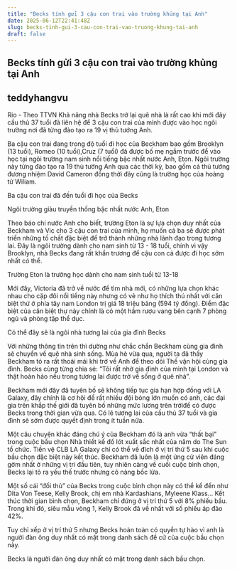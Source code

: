 ```yaml
---
title: "Becks tính gửi 3 cậu con trai vào trường khủng tại Anh"
date: 2025-06-12T22:41:48Z
slug: becks-tinh-gui-3-cau-con-trai-vao-truong-khung-tai-anh
draft: false
---
```


## Becks tính gửi 3 cậu con trai vào trường khủng tại Anh

## teddyhangvu

Rio - Theo TTVN
Khả năng nhà Becks trở lại quê nhà là rất cao khi mới đây cầu thủ 37 tuổi đã liên hệ để 3 cậu con trai của mình được vào học ngôi trường nơi đã từng đào tạo ra 19 vị thủ tướng Anh.

Ba cậu con trai đang trong độ tuổi đi học của Beckham bao gồm Brooklyn (13 tuổi), Romeo (10 tuổi),Cruz (7 tuổi) đã được bố mẹ ngắm trước để vào học tại ngôi trường nam sinh nổi tiếng bậc nhất nước Anh, Eton. Ngôi trường này từng đào tạo ra 19 thủ tướng Anh qua các thời kỳ, bao gồm cả thủ tướng đương nhiệm David Cameron đồng thời đây cũng là trường học của hoàng tử Wiliam.


Ba cậu con trai đã đến tuổi đi học của Becks



Ngôi trường giàu truyền thống bậc nhất nước Anh, Eton

Theo báo chí nước Anh cho biết, trường Eton là sự lựa chọn duy nhất của Beckham và Vic cho 3 cậu con trai của mình, họ muốn cả ba sẽ được phát triển những tố chất đặc biệt để trở thành những nhà lãnh đạo trong tương lai. Đây là ngôi trường dành cho nam sinh từ 13 - 18 tuổi, chính vì vậy Brooklyn, nhà Becks đang rất khẩn trương để cậu con cả được đi học sớm nhất có thể.


Trường Eton là trường học dành cho nam sinh tuổi từ 13-18

Mới đây, Victoria đã trở về nước để tìm nhà mới, có những lựa chọn khác nhau cho cặp đôi nổi tiếng này nhưng có vẻ như họ thích thú nhất với căn biệt thứ ở phía tây nam London trị giá 18 triệu bảng (594 tỷ đồng). Điểm đặc biệt của căn biệt thự này chính là có một hầm rượu vang bên cạnh 7 phòng ngủ và phòng tập thể dục.


Có thể đây sẽ là ngôi nhà tương lai của gia đình Becks

Với những thông tin trên thì dường như chắc chắn Beckham cùng gia đình sẽ chuyển về quê nhà sinh sống. Mùa hè vừa qua, người ta đã thấy Beckham tỏ ra rất thoải mái khi trở về Anh để theo dõi Thế vận hội cùng gia đình. Becks cùng từng chia sẻ: “Tôi rất nhờ gia đình của mình tại London và thật hoàn hảo nếu trong tương lai được trở về sống ở quê nhà”.



Beckham mới đây đã tuyên bố sẽ không tiếp tục gia hạn hợp đồng với LA Galaxy, đây chính là cơ hội để rất nhiều đội bóng lớn muốn có anh, các đại gia trên khắp thế giới đã tuyên bố những mức lương trên trờiđể có được Becks trong thời gian vừa qua. Có lẽ tương lai của cầu thủ 37 tuổi và gia đình sẽ sớm được quyết định trong ít tuần nữa. 

Một câu chuyện khác đáng chú ý của Beckham đó là anh vừa “thất bại” trong cuộc bầu chọn Nhà thiết kế đồ lót xuất sắc nhất của năm do The Sun tổ chức. Tiền vệ CLB LA Galaxy chỉ có thể về đích ở vị trí thứ 5 sau khi cuộc bầu chọn đặc biệt này kết thúc. Beckham đã luôn là một ứng cử viên đáng gờm nhất ở những vị trí đầu tiên, tuy nhiên càng về cuối cuộc bình chọn, Becks lại tỏ ra yếu thế trước nhưng cô nàng bốc lửa.





Một số cái “đối thủ” của Becks trong cuộc bình chọn này có thể kể đến như Dita Von Teese, Kelly Brook, chị em nhà Kardashians, Myleene Klass... Kết thúc  thời gian bình chọn, Beckham chỉ đứng ở vị trí thứ 5 với 8% phiếu bầu. Trong khi đó, siêu mẫu vòng 1, Kelly Brook đã về nhất với số phiếu áp đảo 42%.

Tuy chỉ xếp ở vị trí thứ 5 nhưng Becks hoàn toàn có quyền tự hào vì anh là người đàn ông duy nhất có mặt trong danh sách đề cử của cuộc bầu chọn này.




Becks là người đàn ông duy nhất có mặt trong danh sách bầu chọn.